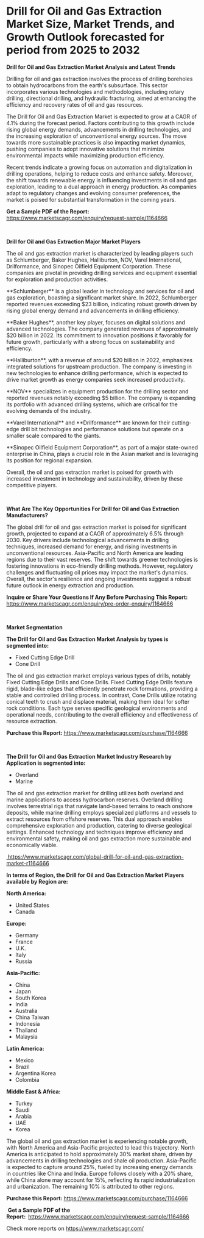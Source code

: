 <p><h1>Drill for Oil and Gas Extraction Market Size, Market Trends, and Growth Outlook forecasted for period from 2025 to 2032</h1></p><p><strong>Drill for Oil and Gas Extraction Market Analysis and Latest Trends</strong></p>
<p><p>Drilling for oil and gas extraction involves the process of drilling boreholes to obtain hydrocarbons from the earth's subsurface. This sector incorporates various technologies and methodologies, including rotary drilling, directional drilling, and hydraulic fracturing, aimed at enhancing the efficiency and recovery rates of oil and gas resources. </p><p>The Drill for Oil and Gas Extraction Market is expected to grow at a CAGR of 4.1% during the forecast period. Factors contributing to this growth include rising global energy demands, advancements in drilling technologies, and the increasing exploration of unconventional energy sources. The move towards more sustainable practices is also impacting market dynamics, pushing companies to adopt innovative solutions that minimize environmental impacts while maximizing production efficiency.</p><p>Recent trends indicate a growing focus on automation and digitalization in drilling operations, helping to reduce costs and enhance safety. Moreover, the shift towards renewable energy is influencing investments in oil and gas exploration, leading to a dual approach in energy production. As companies adapt to regulatory changes and evolving consumer preferences, the market is poised for substantial transformation in the coming years.</p></p>
<p><strong>Get a Sample PDF of the Report:&nbsp;</strong> <a href="https://www.marketscagr.com/enquiry/request-sample/1164666?utm_campaign=2315&utm_medium=2&utm_source=Github&utm_content=ia&utm_term=27022025&utm_id=drill-for-oil-and-gas-extraction">https://www.marketscagr.com/enquiry/request-sample/1164666</a></p>
<p>&nbsp;</p>
<p><strong>Drill for Oil and Gas Extraction Major Market Players</strong></p>
<p><p>The oil and gas extraction market is characterized by leading players such as Schlumberger, Baker Hughes, Halliburton, NOV, Varel International, Drilformance, and Sinopec Oilfield Equipment Corporation. These companies are pivotal in providing drilling services and equipment essential for exploration and production activities.</p><p>**Schlumberger** is a global leader in technology and services for oil and gas exploration, boasting a significant market share. In 2022, Schlumberger reported revenues exceeding $23 billion, indicating robust growth driven by rising global energy demand and advancements in drilling efficiency.</p><p>**Baker Hughes**, another key player, focuses on digital solutions and advanced technologies. The company generated revenues of approximately $20 billion in 2022. Its commitment to innovation positions it favorably for future growth, particularly with a strong focus on sustainability and efficiency.</p><p>**Halliburton**, with a revenue of around $20 billion in 2022, emphasizes integrated solutions for upstream production. The company is investing in new technologies to enhance drilling performance, which is expected to drive market growth as energy companies seek increased productivity.</p><p>**NOV** specializes in equipment production for the drilling sector and reported revenues notably exceeding $5 billion. The company is expanding its portfolio with advanced drilling systems, which are critical for the evolving demands of the industry.</p><p>**Varel International** and **Drilformance** are known for their cutting-edge drill bit technologies and performance solutions but operate on a smaller scale compared to the giants. </p><p>**Sinopec Oilfield Equipment Corporation**, as part of a major state-owned enterprise in China, plays a crucial role in the Asian market and is leveraging its position for regional expansion.</p><p>Overall, the oil and gas extraction market is poised for growth with increased investment in technology and sustainability, driven by these competitive players.</p></p>
<p>&nbsp;</p>
<p><strong>What Are The Key Opportunities For Drill for Oil and Gas Extraction Manufacturers?</strong></p>
<p><p>The global drill for oil and gas extraction market is poised for significant growth, projected to expand at a CAGR of approximately 6.5% through 2030. Key drivers include technological advancements in drilling techniques, increased demand for energy, and rising investments in unconventional resources. Asia-Pacific and North America are leading regions due to their vast reserves. The shift towards greener technologies is fostering innovations in eco-friendly drilling methods. However, regulatory challenges and fluctuating oil prices may impact the market's dynamics. Overall, the sector's resilience and ongoing investments suggest a robust future outlook in energy extraction and production.</p></p>
<p><strong>Inquire or Share Your Questions If Any Before Purchasing This Report:</strong> <a href="https://www.marketscagr.com/enquiry/pre-order-enquiry/1164666?utm_campaign=2315&utm_medium=2&utm_source=Github&utm_content=ia&utm_term=27022025&utm_id=drill-for-oil-and-gas-extraction">https://www.marketscagr.com/enquiry/pre-order-enquiry/1164666</a></p>
<p>&nbsp;</p>
<p><strong>Market Segmentation</strong></p>
<p><strong>The Drill for Oil and Gas Extraction Market Analysis by types is segmented into:</strong></p>
<p><ul><li>Fixed Cutting Edge Drill</li><li>Cone Drill</li></ul></p>
<p><p>The oil and gas extraction market employs various types of drills, notably Fixed Cutting Edge Drills and Cone Drills. Fixed Cutting Edge Drills feature rigid, blade-like edges that efficiently penetrate rock formations, providing a stable and controlled drilling process. In contrast, Cone Drills utilize rotating conical teeth to crush and displace material, making them ideal for softer rock conditions. Each type serves specific geological environments and operational needs, contributing to the overall efficiency and effectiveness of resource extraction.</p></p>
<p><strong>Purchase this Report:&nbsp;</strong><a href="https://www.marketscagr.com/purchase/1164666?utm_campaign=2315&utm_medium=2&utm_source=Github&utm_content=ia&utm_term=27022025&utm_id=drill-for-oil-and-gas-extraction">https://www.marketscagr.com/purchase/1164666</a></p>
<p>&nbsp;</p>
<p><strong>The Drill for Oil and Gas Extraction Market Industry Research by Application is segmented into:</strong></p>
<p><ul><li>Overland</li><li>Marine</li></ul></p>
<p><p>The oil and gas extraction market for drilling utilizes both overland and marine applications to access hydrocarbon reserves. Overland drilling involves terrestrial rigs that navigate land-based terrains to reach onshore deposits, while marine drilling employs specialized platforms and vessels to extract resources from offshore reserves. This dual approach enables comprehensive exploration and production, catering to diverse geological settings. Enhanced technology and techniques improve efficiency and environmental safety, making oil and gas extraction more sustainable and economically viable.</p></p>
<p><a href="https://www.marketscagr.com/global-drill-for-oil-and-gas-extraction-market-r1164666?utm_campaign=2315&utm_medium=2&utm_source=Github&utm_content=ia&utm_term=27022025&utm_id=drill-for-oil-and-gas-extraction">&nbsp;https://www.marketscagr.com/global-drill-for-oil-and-gas-extraction-market-r1164666</a></p>
<p><strong>In terms of Region, the Drill for Oil and Gas Extraction Market Players available by Region are:</strong></p>
<p>
    <p> <strong> North America: </strong>
        <ul>
            <li>United States</li>
            <li>Canada</li>
        </ul>
        </p> 
    <p> <strong> Europe: </strong>
        <ul>
            <li>Germany</li>
            <li>France</li>
            <li>U.K.</li>
            <li>Italy</li>
            <li>Russia</li>
        </ul>
        </p> 
    <p> <strong> Asia-Pacific: </strong>
        <ul>
            <li>China</li>
            <li>Japan</li>
            <li>South Korea</li>
            <li>India</li>
            <li>Australia</li>
            <li>China Taiwan</li>
            <li>Indonesia</li>
            <li>Thailand</li>
            <li>Malaysia</li>
        </ul>
        </p> 
    <p> <strong> Latin America: </strong>
        <ul>
            <li>Mexico</li>
            <li>Brazil</li>
            <li>Argentina Korea</li>
            <li>Colombia</li>
        </ul>
        </p> 
    <p> <strong> Middle East & Africa: </strong>
        <ul>
            <li>Turkey</li>
            <li>Saudi</li>
            <li>Arabia</li>
            <li>UAE</li>
            <li>Korea</li>
        </ul>
    </p>
    </p>
<p><p>The global oil and gas extraction market is experiencing notable growth, with North America and Asia-Pacific projected to lead this trajectory. North America is anticipated to hold approximately 30% market share, driven by advancements in drilling technologies and shale oil production. Asia-Pacific is expected to capture around 25%, fueled by increasing energy demands in countries like China and India. Europe follows closely with a 20% share, while China alone may account for 15%, reflecting its rapid industrialization and urbanization. The remaining 10% is attributed to other regions.</p></p>
<p><strong>Purchase this Report: </strong><a href="https://www.marketscagr.com/purchase/1164666?utm_campaign=2315&utm_medium=2&utm_source=Github&utm_content=ia&utm_term=27022025&utm_id=drill-for-oil-and-gas-extraction">https://www.marketscagr.com/purchase/1164666</a></p>
<p>&nbsp;<strong>Get a Sample PDF of the Report:&nbsp;&nbsp;</strong><a href="https://www.marketscagr.com/enquiry/request-sample/1164666?utm_campaign=2315&utm_medium=2&utm_source=Github&utm_content=ia&utm_term=27022025&utm_id=drill-for-oil-and-gas-extraction">https://www.marketscagr.com/enquiry/request-sample/1164666</a></p>
<p><strong></strong></p>
<p>Check more reports on <a href="https://www.marketscagr.com/?utm_campaign=2315&utm_medium=2&utm_source=Github&utm_content=ia&utm_term=27022025&utm_id=drill-for-oil-and-gas-extraction">https://www.marketscagr.com/</a></p>
